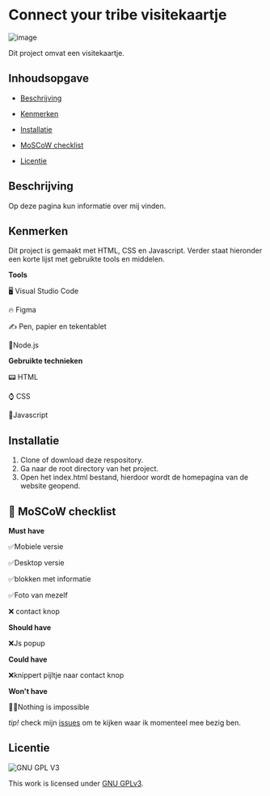 
# Connect your tribe visitekaartje

![image](https://user-images.githubusercontent.com/112861166/218084287-f2bcbcac-240e-45ba-8ad4-4f685097e1b8.png)

Dit project omvat een visitekaartje.

## Inhoudsopgave


* [Beschrijving](https://github.com/Demivdm/connect-your-tribe-profile-card#beschrijving) 

* [Kenmerken](https://github.com/Demivdm/connect-your-tribe-profile-card#kenmerken) 

* [Installatie](https://github.com/Demivdm/connect-your-tribe-profile-card#installatie)

* [MoSCoW checklist](https://github.com/Demivdm/connect-your-tribe-profile-card#-moscow-checklist)

* [Licentie](https://github.com/Demivdm/connect-your-tribe-profile-card#licentie)



## Beschrijving

Op deze pagina kun informatie over mij vinden.

## Kenmerken

Dit project is gemaakt met HTML, CSS en Javascript. Verder staat hieronder een korte lijst met gebruikte tools en middelen.

**Tools**

🖥️ Visual Studio Code

🔥 Figma

✍ Pen, papier en tekentablet

📒Node.js

**Gebruikte technieken**

📟 HTML

⌚ CSS

🗼Javascript

## Installatie

1. Clone of download deze respository.
2. Ga naar de root directory van het project.
3. Open het index.html bestand, hierdoor wordt de homepagina van de website geopend.

## 🎩 MoSCoW checklist

**Must have**
  
  ✅Mobiele versie
  
  ✅Desktop versie
  
  ✅blokken met informatie
  
  ✅Foto van mezelf
  
  ❌ contact knop

**Should have**

  ❌Js popup

**Could have**

  ❌knippert pijltje naar contact knop

**Won't have**

  🦸‍♀️Nothing is impossible

_tip!_ check mijn [issues](https://github.com/Demivdm/De-Voorhoede-10-jaar/issues) om te kijken waar ik momenteel mee bezig ben.

## Licentie

![GNU GPL V3](https://www.gnu.org/graphics/gplv3-127x51.png)

This work is licensed under [GNU GPLv3](./LICENSE).
